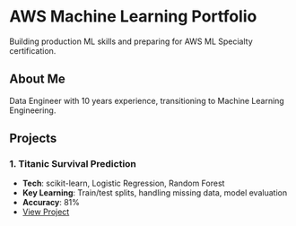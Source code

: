 # AWS Machine Learning Portfolio

Building production ML skills and preparing for AWS ML Specialty certification.

## About Me
Data Engineer with 10 years experience, transitioning to Machine Learning Engineering.

## Projects

### 1. Titanic Survival Prediction
- **Tech**: scikit-learn, Logistic Regression, Random Forest
- **Key Learning**: Train/test splits, handling missing data, model evaluation
- **Accuracy**: 81%
- [View Project](./01-titanic-classification)